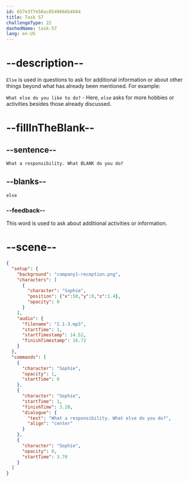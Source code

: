 ```yaml
---
id: 657e3f7e50ac0549666b4b64
title: Task 57
challengeType: 22
dashedName: task-57
lang: en-US
---
```


<!-- (audio) Sophie: What a responsibility. What else do you do? -->

# --description--

`Else` is used in questions to ask for additional information or about other things beyond what has already been mentioned. For example:

`What else do you like to do?` - Here, `else` asks for more hobbies or activities besides those already discussed.

# --fillInTheBlank--

## --sentence--

`What a responsibility. What BLANK do you do?`

## --blanks--

`else`

### --feedback--

This word is used to ask about additional activities or information.

# --scene--

```json
{
  "setup": {
    "background": "company1-reception.png",
    "characters": [
      {
        "character": "Sophie",
        "position": {"x":50,"y":0,"z":1.4},
        "opacity": 0
      }
    ],
    "audio": {
      "filename": "2.1-3.mp3",
      "startTime": 1,
      "startTimestamp": 14.52,
      "finishTimestamp": 16.72
    }
  },
  "commands": [
    {
      "character": "Sophie",
      "opacity": 1,
      "startTime": 0
    },
    {
      "character": "Sophie",
      "startTime": 1,
      "finishTime": 3.20,
      "dialogue": {
        "text": "What a responsibility. What else do you do?",
        "align": "center"
      }
    },
    {
      "character": "Sophie",
      "opacity": 0,
      "startTime": 3.70
    }
  ]
}
```
